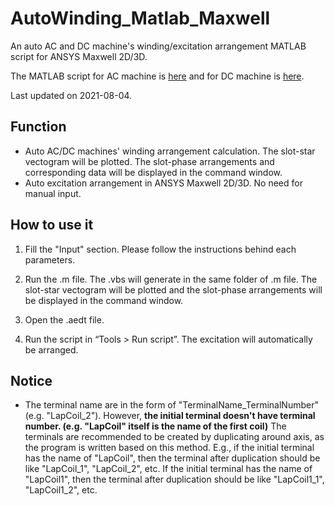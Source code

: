 # AutoWinding_Matlab_Maxwell
An auto AC and DC machine's winding/excitation arrangement MATLAB script for ANSYS Maxwell 2D/3D.

The MATLAB script for AC machine is [here](https://github.com/jiangmy97/AutoWinding_Matlab_Maxwell/blob/main/AutoWindingAC.m) and for DC machine is [here](https://github.com/jiangmy97/AutoWinding_Matlab_Maxwell/blob/main/AutoWindingDC.m).  

Last updated on 2021-08-04.

## Function
* Auto AC/DC machines' winding arrangement calculation. The slot-star vectogram will be plotted. The slot-phase arrangements and corresponding data will be displayed in the command window. 
* Auto excitation arrangement in ANSYS Maxwell 2D/3D. No need for manual input.

## How to use it
1.	Fill the "Input" section. Please follow the instructions behind each parameters.

2.	Run the .m file. The .vbs will generate in the same folder of .m file. The slot-star vectogram will be plotted and the slot-phase arrangements will be displayed in the command window.

3.	Open the .aedt file.
 
4.	Run the script in “Tools > Run script”. The excitation will automatically be arranged.

## Notice
* The terminal name are in the form of "TerminalName_TerminalNumber" (e.g. "LapCoil_2"). However, **the initial terminal doesn't have terminal number. (e.g. "LapCoil" itself is the name of the first coil)** The terminals are recommended to be created by duplicating around axis, as the program is written based on this method. E.g., if the initial terminal has the name of "LapCoil", then the terminal after duplication should be like "LapCoil_1", "LapCoil_2", etc. If the initial terminal has the name of "LapCoil1", then the terminal after duplication should be like "LapCoil1_1", "LapCoil1_2", etc.  
